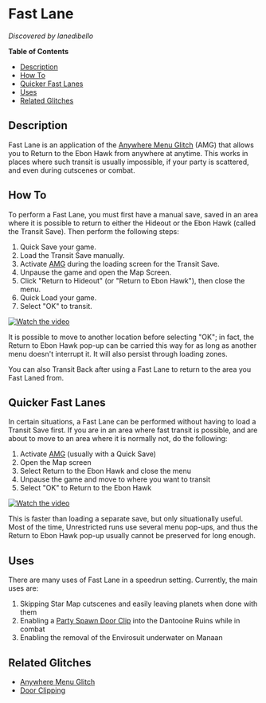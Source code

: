 # Fast Lane

*Discovered by lanedibello*

**Table of Contents**
- [Description](#description)
- [How To](#how-to)
- [Quicker Fast Lanes](#quicker-fast-lanes)
- [Uses](#uses)
- [Related Glitches](#related-glitches)

## Description

Fast Lane is an application of the [Anywhere Menu Glitch](<Anywhere Menu Glitch>) (AMG) that allows you to Return to the Ebon Hawk from anywhere at anytime.  This works in places where such transit is usually impossible, if your party is scattered, and even during cutscenes or combat.

## How To

To perform a Fast Lane, you must first have a manual save, saved in an area where it is possible to return to either the Hideout or the Ebon Hawk (called the Transit Save).  Then perform the following steps:

1. Quick Save your game.
2. Load the Transit Save manually.
3. Activate [AMG](<Anywhere Menu Glitch>) during the loading screen for the Transit Save.
4. Unpause the game and open the Map Screen.
5. Click "Return to Hideout" (or "Return to Ebon Hawk"), then close the menu.
6. Quick Load your game.
7. Select "OK" to transit.

[![Watch the video](https://img.youtube.com/vi/EGFGWV8VNt8/maxresdefault.jpg)](https://youtu.be/EGFGWV8VNt8)

It is possible to move to another location before selecting "OK"; in fact, the Return to Ebon Hawk pop-up can be carried this way for as long as another menu doesn't interrupt it.  It will also persist through loading zones.

You can also Transit Back after using a Fast Lane to return to the area you Fast Laned from.

## Quicker Fast Lanes

In certain situations, a Fast Lane can be performed without having to load a Transit Save first.  If you are in an area where fast transit is possible, and are about to move to an area where it is normally not, do the following:

1. Activate [AMG](<Anywhere Menu Glitch>) (usually with a Quick Save)
2. Open the Map screen
3. Select Return to the Ebon Hawk and close the menu
4. Unpause the game and move to where you want to transit
5. Select "OK" to Return to the Ebon Hawk

[![Watch the video](https://img.youtube.com/vi/PfRlmvTtuN4/maxresdefault.jpg)](https://youtu.be/PfRlmvTtuN4)

This is faster than loading a separate save, but only situationally useful.  Most of the time, Unrestricted runs use several menu pop-ups, and thus the Return to Ebon Hawk pop-up usually cannot be preserved for long enough.

## Uses

There are many uses of Fast Lane in a speedrun setting.  Currently, the main uses are:

1. Skipping Star Map cutscenes and easily leaving planets when done with them
2. Enabling a [Party Spawn Door Clip](<Door Clipping#party-spawn-door-clips>) into the Dantooine Ruins while in combat
3. Enabling the removal of the Envirosuit underwater on Manaan

## Related Glitches

* [Anywhere Menu Glitch](<Anywhere Menu Glitch>)
* [Door Clipping](<Door Clipping>)
